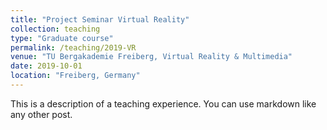 ```yaml
---
title: "Project Seminar Virtual Reality"
collection: teaching
type: "Graduate course"
permalink: /teaching/2019-VR
venue: "TU Bergakademie Freiberg, Virtual Reality & Multimedia"
date: 2019-10-01
location: "Freiberg, Germany"
---
```


This is a description of a teaching experience. You can use markdown like any other post.
<!--
I'm currently involved in the following courses:
1. Project Seminar Virtual Reality (geo data modeling in UE4)

From summer semester 2020 I will supervise the follwing courses:
1. Computer Graphics I (practical part)
2. Working Group Game Development at TU Freiberg

In the past I was involved in the following courses:
1. Traffic Flow Science (guest lecture, machine learning in traffic sciences): Summer Term 2019
1. Flight Guidance (practical part, introduction to a A320 flight simulator): Winter Terms 2011/2012
-->
